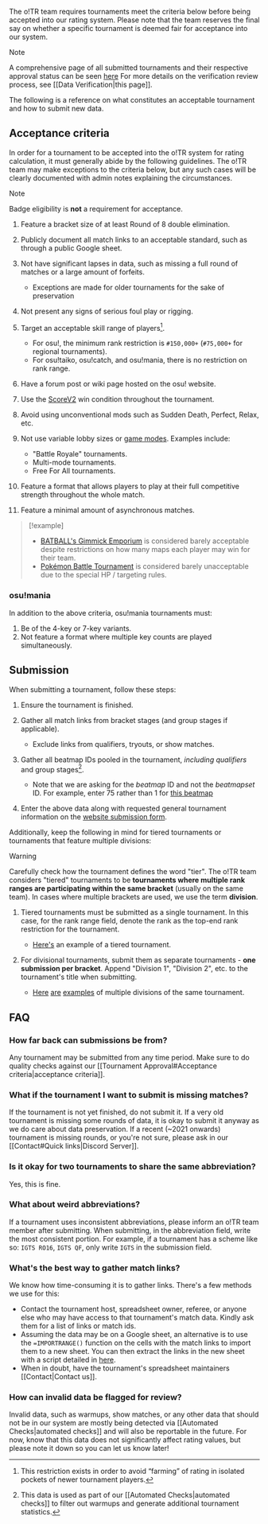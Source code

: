 The o!TR team requires tournaments meet the criteria below before being accepted into our rating system. Please note that the team reserves the final say on whether a specific tournament is deemed fair for acceptance into our system.

> [!note]
> A comprehensive page of all submitted tournaments and their respective approval status can be seen [here](https://otr.stagec.xyz/tournaments)
> For more details on the verification review process, see [[Data Verification|this page]].

The following is a reference on what constitutes an acceptable tournament and how to submit new data.

## Acceptance criteria

In order for a tournament to be accepted into the o!TR system for rating calculation, it must generally abide by the following guidelines. The o!TR team may make exceptions to the criteria below, but any such cases will be clearly documented with admin notes explaining the circumstances.

> [!note]
> Badge eligibility is **not** a requirement for acceptance.

1. Feature a bracket size of at least Round of 8 double elimination.

2. Publicly document all match links to an acceptable standard, such as through a public Google sheet.

3. Not have significant lapses in data, such as missing a full round of matches or a large amount of forfeits.
    - Exceptions are made for older tournaments for the sake of preservation

4. Not present any signs of serious foul play or rigging.

5. Target an acceptable skill range of players[^1].
    - For osu!, the minimum rank restriction is `#150,000+` (`#75,000+` for regional tournaments).
    - For osu!taiko, osu!catch, and osu!mania, there is no restriction on rank range.

6. Have a forum post or wiki page hosted on the osu! website.

7. Use the [ScoreV2](https://osu.ppy.sh/wiki/en/Gameplay/Game_modifier/ScoreV2) win condition throughout the tournament.

8. Avoid using unconventional mods such as Sudden Death, Perfect, Relax, etc.

9. Not use variable lobby sizes or [game modes](https://osu.ppy.sh/wiki/en/Game_mode). Examples include:
    - "Battle Royale" tournaments.
    - Multi-mode tournaments.
    - Free For All tournaments.

10. Feature a format that allows players to play at their full competitive strength throughout the whole match.

11. Feature a minimal amount of asynchronous matches.

> [!example]
>
> - [BATBALL's Gimmick Emporium](https://osu.ppy.sh/community/forums/topics/1767170?n=1) is considered barely acceptable despite restrictions on how many maps each player may win for their team.
> - [Pokémon Battle Tournament](https://osu.ppy.sh/community/forums/topics/1790791?n=1) is considered barely unacceptable due to the special HP / targeting rules.

### osu!mania

In addition to the above criteria, osu!mania tournaments must:

1. Be of the 4-key or 7-key variants.
2. Not feature a format where multiple key counts are played simultaneously.

## Submission

When submitting a tournament, follow these steps:

1. Ensure the tournament is finished.
2. Gather all match links from bracket stages (and group stages if applicable).
    - Exclude links from qualifiers, tryouts, or show matches.

3. Gather all beatmap IDs pooled in the tournament, _including qualifiers_ and group stages[^2].
    - Note that we are asking for the _beatmap_ ID and not the _beatmapset_ ID. For example, enter 75 rather than 1 for [this beatmap](https://osu.ppy.sh/beatmapsets/1#osu/75)

4. Enter the above data along with requested general tournament information on the [website submission form](https://otr.stagec.xyz/submit).

Additionally, keep the following in mind for tiered tournaments or tournaments that feature multiple divisions:

> [!warning]
> Carefully check how the tournament defines the word "tier". The o!TR team considers "tiered" tournaments to be **tournaments where multiple rank ranges are participating within the same bracket** (usually on the same team). In cases where multiple brackets are used, we use the term **division**.

1. Tiered tournaments must be submitted as a single tournament. In this case, for the rank range field, denote the rank as the top-end rank restriction for the tournament.
    - [Here's](https://otr.stagec.xyz/tournaments/525) an example of a tiered tournament.

2. For divisional tournaments, submit them as separate tournaments - **one submission per bracket**. Append "Division 1", "Division 2", etc. to the tournament's title when submitting.
    - [Here](https://otr.stagec.xyz/tournaments/2349) [are](https://otr.stagec.xyz/tournaments/2350) [examples](https://otr.stagec.xyz/tournaments/2351) of multiple divisions of the same tournament.

## FAQ

### How far back can submissions be from?

Any tournament may be submitted from any time period. Make sure to do quality checks against our [[Tournament Approval#Acceptance criteria|acceptance criteria]].

### What if the tournament I want to submit is missing matches?

If the tournament is not yet finished, do not submit it. If a very old tournament is missing some rounds of data, it is okay to submit it anyway as we do care about data preservation. If a recent (~2021 onwards) tournament is missing rounds, or you're not sure, please ask in our [[Contact#Quick links|Discord Server]].

### Is it okay for two tournaments to share the same abbreviation?

Yes, this is fine.

### What about weird abbreviations?

If a tournament uses inconsistent abbreviations, please inform an o!TR team member after submitting. When submitting, in the abbreviation field, write the most consistent portion. For example, if a tournament has a scheme like so: `IGTS RO16`, `IGTS QF`, only write `IGTS` in the submission field.

### What's the best way to gather match links?

We know how time-consuming it is to gather links. There's a few methods we use for this:

- Contact the tournament host, spreadsheet owner, referee, or anyone else who may have access to that tournament's match data. Kindly ask them for a list of links or match ids.
- Assuming the data may be on a Google sheet, an alternative is to use the `=IMPORTRANGE()` function on the cells with the match links to import them to a new sheet. You can then extract the links in the new sheet with a script detailed in [here](https://stackoverflow.com/a/67206954).
- When in doubt, have the tournament's spreadsheet maintainers [[Contact|Contact us]].

### How can invalid data be flagged for review?

Invalid data, such as warmups, show matches, or any other data that should not be in our system are mostly being detected via [[Automated Checks|automated checks]] and will also be reportable in the future. For now, know that this data does not significantly affect rating values, but please note it down so you can let us know later!

[^1]: This restriction exists in order to avoid “farming” of rating in isolated pockets of newer tournament players.
[^2]: This data is used as part of our [[Automated Checks|automated checks]] to filter out warmups and generate additional tournament statistics.
